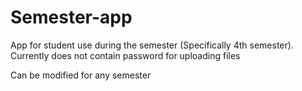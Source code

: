 # Semester-app


App for student use during the semester (Specifically 4th semester).
Currently does not contain password for uploading files

Can be modified for any semester
